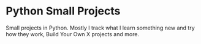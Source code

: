 # Python Small Projects
Small projects in Python. Mostly I track what I learn something new and try how they work, Build Your Own X projects and more.
